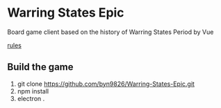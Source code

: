 # Warring States Epic
Board game client based on the history of Warring States Period by Vue  

[rules](https://github.com/byn9826/Warring-States-Epic/blob/master/%E8%A7%84%E5%88%99.md)  

Build the game
--
1. git clone https://github.com/byn9826/Warring-States-Epic.git  
2. npm install  
3. electron .  